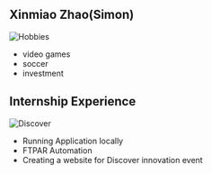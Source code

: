 
## Xinmiao Zhao(Simon)

![Hobbies](https://www.google.com/url?sa=i&url=https%3A%2F%2Fwww.leadsplease.com%2Fmailing-lists%2Fconsumer%2Fhobbies-and-interests-mailing-list&psig=AOvVaw2hVi1TXW8i2uLxezRbtocV&ust=1629343052669000&source=images&cd=vfe&ved=0CAsQjRxqFwoTCLi3rojOufICFQAAAAAdAAAAABAD)
- video games
- soccer 
- investment 

## Internship Experience
![Discover](https://www.google.com/url?sa=i&url=https%3A%2F%2Fmergr.com%2Fdiscover-financial-services-acquisitions&psig=AOvVaw1171mOxmEt9pDqxzBzI7Gg&ust=1629343347943000&source=images&cd=vfe&ved=0CAsQjRxqFwoTCKj9tY7PufICFQAAAAAdAAAAABAx)
- Running Application locally
- FTPAR Automation
- Creating a website for Discover innovation event

